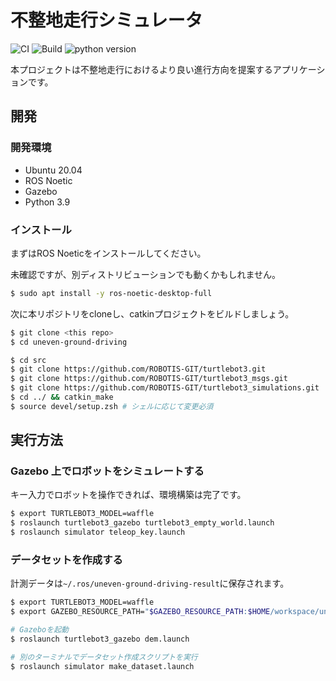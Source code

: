 # 不整地走行シミュレータ

![CI](https://github.com/Rits-Interaction-Laboratory/uneven-ground-driving/workflows/CI/badge.svg)
![Build](https://github.com/Rits-Interaction-Laboratory/uneven-ground-driving/workflows/Build/badge.svg)
![python version](https://img.shields.io/badge/python_version-3.9-blue.svg)

本プロジェクトは不整地走行におけるより良い進行方向を提案するアプリケーションです。

## 開発

### 開発環境

- Ubuntu 20.04
- ROS Noetic
- Gazebo
- Python 3.9

### インストール

まずはROS Noeticをインストールしてください。

未確認ですが、別ディストリビューションでも動くかもしれません。

```sh
$ sudo apt install -y ros-noetic-desktop-full
```

次に本リポジトリをcloneし、catkinプロジェクトをビルドしましょう。

```sh
$ git clone <this repo>
$ cd uneven-ground-driving

$ cd src
$ git clone https://github.com/ROBOTIS-GIT/turtlebot3.git
$ git clone https://github.com/ROBOTIS-GIT/turtlebot3_msgs.git
$ git clone https://github.com/ROBOTIS-GIT/turtlebot3_simulations.git
$ cd ../ && catkin_make
$ source devel/setup.zsh # シェルに応じて変更必須
```

## 実行方法

### Gazebo 上でロボットをシミュレートする

キー入力でロボットを操作できれば、環境構築は完了です。

```sh
$ export TURTLEBOT3_MODEL=waffle
$ roslaunch turtlebot3_gazebo turtlebot3_empty_world.launch
$ roslaunch simulator teleop_key.launch
```

### データセットを作成する

計測データは`~/.ros/uneven-ground-driving-result`に保存されます。

```sh
$ export TURTLEBOT3_MODEL=waffle
$ export GAZEBO_RESOURCE_PATH="$GAZEBO_RESOURCE_PATH:$HOME/workspace/uneven-ground-driving"

# Gazeboを起動
$ roslaunch turtlebot3_gazebo dem.launch

# 別のターミナルでデータセット作成スクリプトを実行
$ roslaunch simulator make_dataset.launch
```